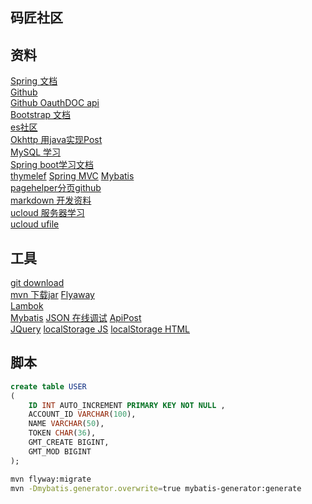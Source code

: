 ## 码匠社区
## 资料
[Spring 文档](https://spring.io/guides)  
[Github](https://github.com/codedrinker/community)  
[Github OauthDOC api](https://docs.github.com/en/developers/apps/building-oauth-apps/creating-an-oauth-app)  
[Bootstrap 文档](https://v3.bootcss.com/css/#grid)  
[es社区](https://elasticsearch.cn/explore/)  
[Okhttp 用java实现Post](https://square.github.io/okhttp/)  
[MySQL 学习](https://www.runoob.com/mysql/mysql-create-database.html)  
[Spring boot学习文档](https://docs.spring.io/spring-boot/docs/2.0.0.RC1/reference/htmlsingle/)  
[thymelef](https://www.thymeleaf.org/doc/tutorials/3.0/usingthymeleaf.html#setting-attribute-values) 
[Spring MVC](https://docs.spring.io/spring-framework/docs/5.0.3.RELEASE/spring-framework-reference/web.html#mvc-handlermapping-interceptor) 
[Mybatis](http://mybatis.org/spring-boot-starter/mybatis-spring-boot-autoconfigure/)  
[pagehelper分页github](https://github.com/pagehelper/Mybatis-PageHelper/blob/master/wikis/zh/HowToUse.md)  
[markdown 开发资料](http://editor.md.ipandao.com/)  
[ucloud 服务器学习](https://console.ucloud.cn/ufile/ufile)  
[ucloud ufile](https://github.com/ucloud/ufile-sdk-java)   
## 工具
[git download](https://git-scm.com/download)  
[mvn 下载jar](https://mvnrepository.com/artifact/com.squareup.okio/okio/3.0.0-alpha.5) 
[Flyaway](https://flywaydb.org/)  
[Lambok](https://projectlombok.org/setup/maven)  
[Mybatis](http://mybatis.org/spring-boot-starter/mybatis-spring-boot-autoconfigure/) 
[JSON 在线调试](https://jsoneditoronline.org/) 
[ApiPost](https://www.apipost.cn/)  
[JQuery](https://api.jquery.com/)
[localStorage JS](https://www.runoob.com/jsref/prop-win-localstorage.html)
[localStorage HTML](https://www.runoob.com/html/html5-webstorage.html)
## 脚本
```sql
create table USER
(
	ID INT AUTO_INCREMENT PRIMARY KEY NOT NULL ,
	ACCOUNT_ID VARCHAR(100),
	NAME VARCHAR(50),
	TOKEN CHAR(36),
	GMT_CREATE BIGINT,
	GMT_MOD BIGINT
);
```
```bash
mvn flyway:migrate
mvn -Dmybatis.generator.overwrite=true mybatis-generator:generate
```